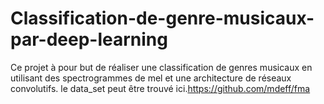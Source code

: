 # Classification-de-genre-musicaux-par-deep-learning
Ce projet à pour but de réaliser une classification de genres musicaux en utilisant des spectrogrammes de mel et une architecture de réseaux convolutifs.
le data_set peut être trouvé ici.https://github.com/mdeff/fma
